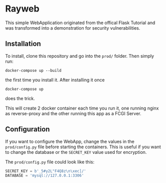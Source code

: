 # Rayweb

This simple WebApplication originated from the offical Flask Tutorial and was transformed into a demonstration for security vulnerabilities.

## Installation

To install, clone this repository and go into the `prod/` folder. Then simply run:

```text
docker-compose up --build
```

the first time you install it. After installing it once

```text
docker-compose up
```
does the trick.

This will create 2 docker container each time you run it, one running nginx as reverse-proxy and the other running this app as a FCGI Server.

## Configuration

If you want to configure the WebApp, change the values in the `prod/config.py` file before starting the containers. This is useful if you want to change the database or the `SECRET_KEY` value used for encryption.

The `prod/config.py` file could look like this:

```python
SECRET_KEY = b'_5#y2L"F4Q8z\n\xec]/'
DATABASE = 'mysql://127.0.0.1:3306'
```
